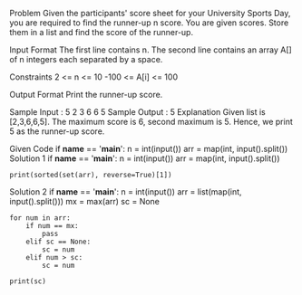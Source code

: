 Problem
Given the participants' score sheet for your University Sports Day, you are required to find the runner-up n score. You are given scores. Store them in a list and find the score of the runner-up.

Input Format
The first line contains n. The second line contains an array A[] of n integers each separated by a space.

Constraints
2 <= n <= 10 -100 <= A[i] <= 100

Output Format
Print the runner-up score.

Sample Input :
5
2 3 6 6 5
Sample Output :
5
Explanation
Given list is [2,3,6,6,5]. The maximum score is 6, second maximum is 5. Hence, we print 5 as the runner-up score.

Given Code
if __name__ == '__main__':
    n = int(input())
    arr = map(int, input().split())
Solution 1
if __name__ == '__main__':
    n = int(input())
    arr = map(int, input().split())

    print(sorted(set(arr), reverse=True)[1])
Solution 2
if __name__ == '__main__':
    n = int(input())
    arr = list(map(int, input().split()))
    mx = max(arr)
    sc = None

    for num in arr:
        if num == mx:
            pass
        elif sc == None:
            sc = num
        elif num > sc:
            sc = num

    print(sc)
